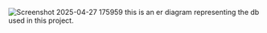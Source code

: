 ![Screenshot 2025-04-27 175959](https://github.com/user-attachments/assets/fb291d6f-3c88-42af-b86e-991ca888dc01)
this is an er diagram representing the db used in this project.
